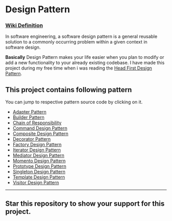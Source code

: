 # Design Pattern
### [Wiki Definition](https://en.wikipedia.org/wiki/Software_design_pattern)
In software engineering, a software design pattern is a general reusable solution to a commonly occurring problem within a given context in software design. 

**Basically** Design Pattern makes your life easier when you plan to modify or add a new functionality to your already existing codebase.
I have made this project during my free time when i was reading the [Head First Design Pattern](http://shop.oreilly.com/product/9780596007126.do). 

## This project contains following pattern
You can jump to respective pattern source code by clicking on it.    

- [Adapter Pattern](https://github.com/rohitksingh/Design-Pattern/tree/master/src/AdapterPattern)
- [Builder Pattern](https://github.com/rohitksingh/Design-Pattern/tree/master/src/BuilderPattern)
- [Chain of Responsibility](https://github.com/rohitksingh/Design-Pattern/tree/master/src/ChainOfResponsibility)
- [Command Design Pattern](https://github.com/rohitksingh/Design-Pattern/tree/master/src/CommandDesignPattern)
- [Composite Design Pattern](https://github.com/rohitksingh/Design-Pattern/tree/master/src/CompositeDesignPattern)
- [Decorator Pattern](https://github.com/rohitksingh/Design-Pattern/tree/master/src/DecoratorPattern)
- [Factory Design Pattern](https://github.com/rohitksingh/Design-Pattern/tree/master/src/FactoryPatternSample)
- [Iterator Design Pattern](https://github.com/rohitksingh/Design-Pattern/tree/master/src/IteratorDesignPatternSample1)
- [Mediator Design Pattern](https://github.com/rohitksingh/Design-Pattern/tree/master/src/MediatorDesignPattern)
- [Momento Design Pattern](https://github.com/rohitksingh/Design-Pattern/tree/master/src/MomenoDesignPattern)
- [Prototype Design Pattern](https://github.com/rohitksingh/Design-Pattern/tree/master/src/PrototypeDesignPattern)
- [Singleton Design Pattern](https://github.com/rohitksingh/Design-Pattern/tree/master/src/SingletonPatternSample)
- [Template Design Pattern](https://github.com/rohitksingh/Design-Pattern/tree/master/src/TemplateDesignPattern)
- [Visitor Design Pattern](https://github.com/rohitksingh/Design-Pattern/tree/master/src/VisitorDesignPattern)
---
## Star this repository to show your support for this project.
